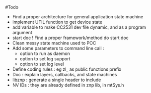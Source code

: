 #Todo

* Find a proper architecture for general application state machine
* implement UTIL function to get device state
* add variable to make CC2531 dev file dynamic, and as a program argument
* start doc ! Find a proper framework/method do start doc
* Clean messy state machine used to POC
* Add some parameters to command line call :
    * option to run as daemon
    * option to set log support
    * option to set log level
* Define coding rules : eg zl_ as public functions prefix
* Doc : explain layers, callbacks, and state machines
* libznp : generate a single header to include
* NV IDs : they are already defined in znp lib, in mtSys.h
